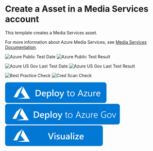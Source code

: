 # Create a Asset in a Media Services account

This template creates a Media Services asset.

For more information about Azure Media Services, see [Media Services Documentation](https://docs.microsoft.com/azure/media-services/).

![Azure Public Test Date](https://azurequickstartsservice.blob.core.windows.net/badges/101-media-services-asset-create/PublicLastTestDate.svg)
![Azure Public Test Result](https://azurequickstartsservice.blob.core.windows.net/badges/101-media-services-asset-create/PublicDeployment.svg)

![Azure US Gov Last Test Date](https://azurequickstartsservice.blob.core.windows.net/badges/101-media-services-asset-create/FairfaxLastTestDate.svg)
![Azure US Gov Last Test Result](https://azurequickstartsservice.blob.core.windows.net/badges/101-media-services-asset-create/FairfaxDeployment.svg)

![Best Practice Check](https://azurequickstartsservice.blob.core.windows.net/badges/101-media-services-asset-create/BestPracticeResult.svg)
![Cred Scan Check](https://azurequickstartsservice.blob.core.windows.net/badges/101-media-services-asset-create/CredScanResult.svg)

[![Deploy To Azure](https://raw.githubusercontent.com/Azure/azure-quickstart-templates/master/1-CONTRIBUTION-GUIDE/images/deploytoazure.svg?sanitize=true)](https://portal.azure.com/#create/Microsoft.Template/uri/https%3A%2F%2Fraw.githubusercontent.com%2FAzure%2Fazure-quickstart-templates%2Fmaster%2F101-media-services-create%2Fazuredeploy.json)  [![Deploy To Azure US Gov](https://raw.githubusercontent.com/Azure/azure-quickstart-templates/master/1-CONTRIBUTION-GUIDE/images/deploytoazuregov.svg?sanitize=true)](https://portal.azure.us/#create/Microsoft.Template/uri/https%3A%2F%2Fraw.githubusercontent.com%2FAzure%2Fazure-quickstart-templates%2Fmaster%2F101-media-services-create%2Fazuredeploy.json)  [![Visualize](https://raw.githubusercontent.com/Azure/azure-quickstart-templates/master/1-CONTRIBUTION-GUIDE/images/visualizebutton.svg?sanitize=true)](http://armviz.io/#/?load=https%3A%2F%2Fraw.githubusercontent.com%2FAzure%2Fazure-quickstart-templates%2Fmaster%2F101-media-services-create%2Fazuredeploy.json)
